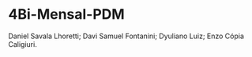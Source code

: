 # 4Bi-Mensal-PDM
Daniel Savala Lhoretti; Davi Samuel Fontanini; Dyuliano Luiz; Enzo Cópia Caligiuri.

